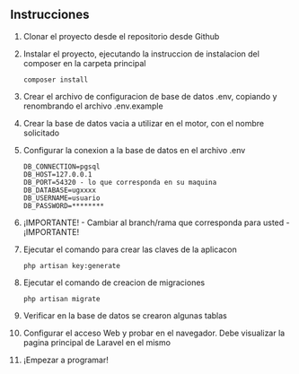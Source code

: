 ## Instrucciones

1. Clonar el proyecto desde el repositorio desde Github
1. Instalar el proyecto, ejecutando la instruccion de instalacion del composer en la carpeta principal    

    `composer install`

1. Crear el archivo de configuracion de base de datos .env, copiando y renombrando el archivo .env.example
1. Crear la base de datos vacia a utilizar en el motor, con el nombre solicitado
1. Configurar la conexion a la base de datos en el archivo .env

    ```
    DB_CONNECTION=pgsql
    DB_HOST=127.0.0.1
    DB_PORT=54320 - lo que corresponda en su maquina
    DB_DATABASE=ugxxxx
    DB_USERNAME=usuario 
    DB_PASSWORD=********
    ```
     
1. ¡IMPORTANTE! - Cambiar al branch/rama que corresponda para usted - ¡IMPORTANTE!
1. Ejecutar el comando para crear las claves de la aplicacon

    `php artisan key:generate`
    
1. Ejecutar el comando de creacion de migraciones

    `php artisan migrate`
 
1. Verificar en la base de datos se crearon algunas tablas
1. Configurar el acceso Web y probar en el navegador. Debe visualizar la pagina principal de Laravel en el mismo
1. ¡Empezar a programar!
